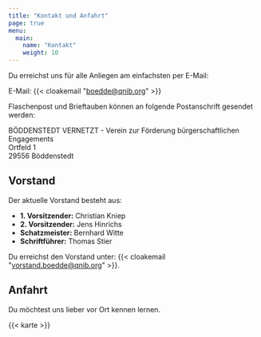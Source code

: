 ```yaml
---
title: "Kontakt und Anfahrt"
page: true
menu:
  main:
    name: "Kontakt"
    weight: 10
---
```


Du erreichst uns für alle Anliegen am einfachsten per E-Mail:

E-Mail: {{< cloakemail "boedde@qnib.org" >}}

Flaschenpost und Brieftauben können an folgende Postanschrift gesendet werden:

BÖDDENSTEDT VERNETZT - Verein zur Förderung bürgerschaftlichen Engagements\
Ortfeld 1\
29556 Böddenstedt

## Vorstand

Der aktuelle Vorstand besteht aus:
* **1. Vorsitzender:** Christian Kniep
* **2. Vorsitzender:** Jens Hinrichs
* **Schatzmeister:** Bernhard Witte
* **Schriftführer:** Thomas Stier

Du erreichst den Vorstand unter: {{< cloakemail "vorstand.boedde@qnib.org" >}}.

## Anfahrt

Du möchtest uns lieber vor Ort kennen lernen.

{{< karte >}}
